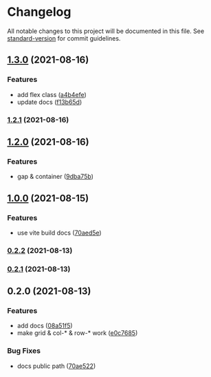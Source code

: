 # Changelog

All notable changes to this project will be documented in this file. See [standard-version](https://github.com/conventional-changelog/standard-version) for commit guidelines.

## [1.3.0](https://github.com/Mark24Code/waffle/compare/v1.2.1...v1.3.0) (2021-08-16)


### Features

* add flex class ([a4b4efe](https://github.com/Mark24Code/waffle/commit/a4b4efedca5a045af95da8aa35941dfc0550da0c))
* update docs ([f13b65d](https://github.com/Mark24Code/waffle/commit/f13b65dc8283cc4a7a2ff03319f18f92ffba5ad7))

### [1.2.1](https://github.com/Mark24Code/waffle/compare/v1.2.0...v1.2.1) (2021-08-16)

## [1.2.0](https://github.com/Mark24Code/waffle/compare/v1.0.0...v1.2.0) (2021-08-16)


### Features

* gap & container ([9dba75b](https://github.com/Mark24Code/waffle/commit/9dba75b45a8c0518db42672e24e4d88db94d1a75))

## [1.0.0](https://github.com/Mark24Code/waffle/compare/v0.2.2...v1.0.0) (2021-08-15)


### Features

* use vite build docs ([70aed5e](https://github.com/Mark24Code/waffle/commit/70aed5e4d23b6c171923281b4e540019578374bd))

### [0.2.2](https://github.com/Mark24Code/waffle/compare/v0.2.1...v0.2.2) (2021-08-13)

### [0.2.1](https://github.com/Mark24Code/waffle/compare/v0.2.0...v0.2.1) (2021-08-13)

## 0.2.0 (2021-08-13)


### Features

* add docs ([08a51f5](https://github.com/Mark24Code/waffle/commit/08a51f58d8ffb78ee407f21e69520103d90d655f))
* make grid & col-* & row-* work ([e0c7685](https://github.com/Mark24Code/waffle/commit/e0c76853aba5774bacd90ff837ccb5afc7ed5299))


### Bug Fixes

* docs public path ([70ae522](https://github.com/Mark24Code/waffle/commit/70ae522ed061f076814aecbbbc4955ff15fda154))
